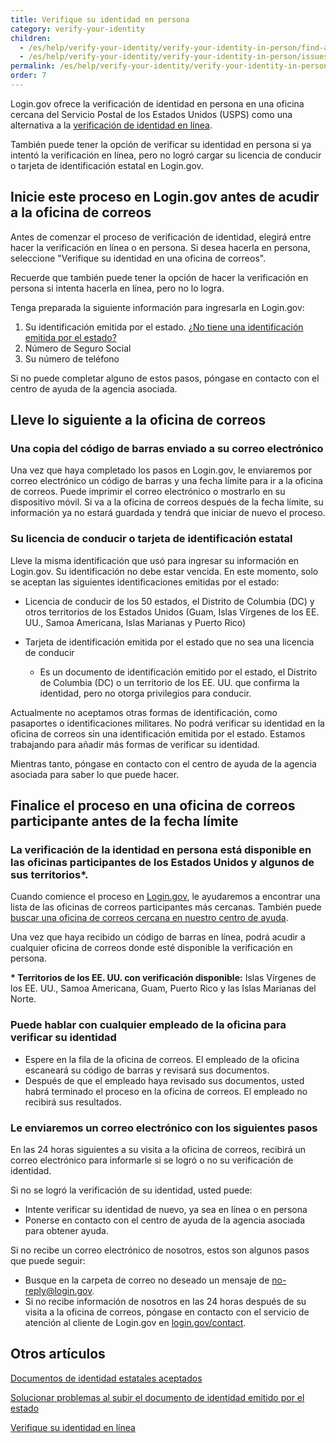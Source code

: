 ```yaml
---
title: Verifique su identidad en persona
category: verify-your-identity
children:
  - /es/help/verify-your-identity/verify-your-identity-in-person/find-a-participating-post-office/
  - /es/help/verify-your-identity/verify-your-identity-in-person/issues-with-verifying-your-identity-in-person/
permalink: /es/help/verify-your-identity/verify-your-identity-in-person/
order: 7
---
```

Login.gov ofrece la verificación de identidad en persona en una oficina cercana del Servicio Postal de los Estados Unidos (USPS) como una alternativa a la [verificación de identidad en línea](/es/help/verify-your-identity/how-to-verify-your-identity/).

También puede tener la opción de verificar su identidad en persona si ya intentó la verificación en línea, pero no logró cargar su licencia de conducir o tarjeta de identificación estatal en Login.gov.

## Inicie este proceso en Login.gov antes de acudir a la oficina de correos&nbsp;

Antes de comenzar el proceso de verificación de identidad, elegirá entre hacer la verificación en línea o en persona. Si desea hacerla en persona, seleccione "Verifique su identidad en una oficina de correos".

Recuerde que también puede tener la opción de hacer la verificación en persona si intenta hacerla en línea, pero no lo logra.

Tenga preparada la siguiente información para ingresarla en Login.gov:

1. Su identificación emitida por el estado. [¿No tiene una identificación emitida por el estado?](/es/help/verify-your-identity/accepted-identification-documents/)
2. Número de Seguro Social
3. Su número de teléfono

Si no puede completar alguno de estos pasos, póngase en contacto con el centro de ayuda de la agencia asociada.

## Lleve lo siguiente a la oficina de correos

### Una copia del código de barras enviado a su correo electrónico

Una vez que haya completado los pasos en Login.gov, le enviaremos por correo electrónico un código de barras y una fecha límite para ir a la oficina de correos. Puede imprimir el correo electrónico o mostrarlo en su dispositivo móvil. Si va a la oficina de correos después de la fecha límite, su información ya no estará guardada y tendrá que iniciar de nuevo el proceso.

### Su licencia de conducir o tarjeta de identificación estatal

Lleve la misma identificación que usó para ingresar su información en Login.gov. Su identificación no debe estar vencida. En este momento, solo se aceptan las siguientes identificaciones emitidas por el estado: 

* Licencia de conducir de los 50 estados, el Distrito de Columbia (DC) y otros territorios de los Estados Unidos (Guam, Islas Vírgenes de los EE. UU., Samoa Americana, Islas Marianas y Puerto Rico)
* Tarjeta de identificación emitida por el estado que no sea una licencia de conducir

  * Es un documento de identificación emitido por el estado, el Distrito de Columbia (DC) o un territorio de los EE. UU. que confirma la identidad, pero no otorga privilegios para conducir.

Actualmente no aceptamos otras formas de identificación, como pasaportes o identificaciones militares. No podrá verificar su identidad en la oficina de correos sin una identificación emitida por el estado. Estamos trabajando para añadir más formas de verificar su identidad.

Mientras tanto, póngase en contacto con el centro de ayuda de la agencia asociada para saber lo que puede hacer.

## Finalice el proceso en una oficina de correos participante antes de la fecha límite

### La verificación de la identidad en persona está disponible en las oficinas participantes de los Estados Unidos y algunos de sus territorios*.

Cuando comience el proceso en [Login.gov](https://secure.login.gov/es/), le ayudaremos a encontrar una lista de las oficinas de correos participantes más cercanas. También puede [buscar una oficina de correos cercana en nuestro centro de ayuda](/es/help/verify-your-identity/verify-your-identity-in-person/find-a-participating-post-office/).

Una vez que haya recibido un código de barras en línea, podrá acudir a cualquier oficina de correos donde esté disponible la verificación en persona.

**\* Territorios de los EE. UU. con verificación disponible:** Islas Vírgenes de los EE. UU., Samoa Americana, Guam, Puerto Rico y las Islas Marianas del Norte.

### Puede hablar con cualquier empleado de la oficina para verificar su identidad

* Espere en la fila de la oficina de correos. El empleado de la oficina escaneará su código de barras y revisará sus documentos.
* Después de que el empleado haya revisado sus documentos, usted habrá terminado el proceso en la oficina de correos. El empleado no recibirá sus resultados.

### Le enviaremos un correo electrónico con los siguientes pasos

En las 24 horas siguientes a su visita a la oficina de correos, recibirá un correo electrónico para informarle si se logró o no su verificación de identidad.

Si no se logró la verificación de su identidad, usted puede:

* Intente verificar su identidad de nuevo, ya sea en línea o en persona
* Ponerse en contacto con el centro de ayuda de la agencia asociada para obtener ayuda.

Si no recibe un correo electrónico de nosotros, estos son algunos pasos que puede seguir:

* Busque en la carpeta de correo no deseado un mensaje de [no-reply@login.gov](mailto:no-reply@login.gov).
* Si no recibe información de nosotros en las 24 horas después de su visita a la oficina de correos, póngase en contacto con el servicio de atención al cliente de Login.gov en [login.gov/contact](/es/contact/).

## Otros artículos

[Documentos de identidad estatales aceptados](/es/help/verify-your-identity/accepted-identification-documents/)

[Solucionar problemas al subir el documento de identidad emitido por el estado](/es/help/verify-your-identity/how-to-take-photos-to-verify-your-identity/)

[Verifique su identidad en línea](/es/help/verify-your-identity/how-to-verify-your-identity/)
